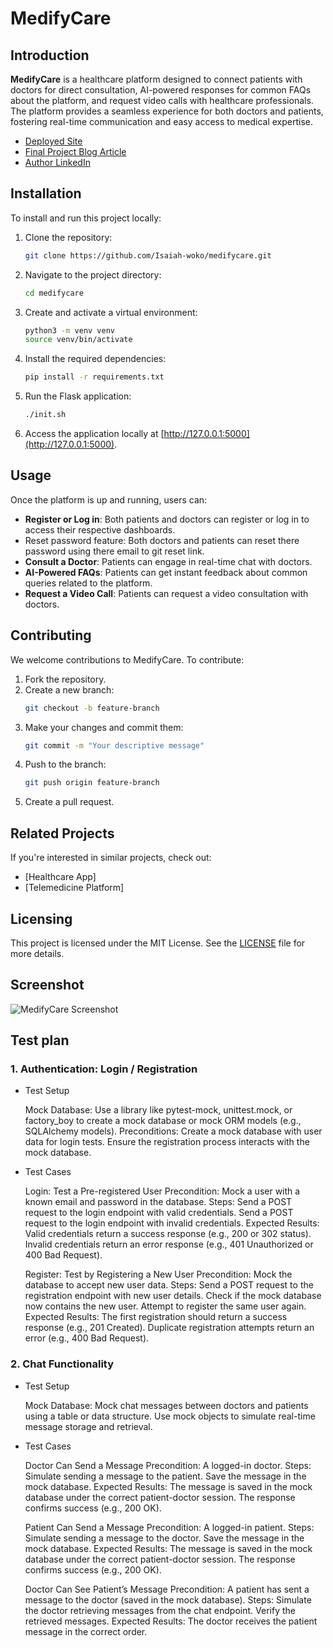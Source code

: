 
# MedifyCare

## Introduction

**MedifyCare** is a healthcare platform designed to connect patients with doctors for direct consultation, AI-powered responses for common FAQs about the platform, and request video calls with healthcare professionals. The platform provides a seamless experience for both doctors and patients, fostering real-time communication and easy access to medical expertise.

- [Deployed Site](https://medifycare.onrender.com) 
- [Final Project Blog Article](https://medium.com/@wokoisaiah68/building-medifycare-a-journey-of-bringing-doctors-and-patients-closer-ce7998033168) 
- [Author LinkedIn](http://www.linkedin.com/in/isaiah-woko-513426256)

## Installation

To install and run this project locally:

1. Clone the repository:
   ```bash
   git clone https://github.com/Isaiah-woko/medifycare.git
   ```

2. Navigate to the project directory:
   ```bash
   cd medifycare
   ```

3. Create and activate a virtual environment:
   ```bash
   python3 -m venv venv
   source venv/bin/activate 
   ```

4. Install the required dependencies:
   ```bash
   pip install -r requirements.txt
   ```


6. Run the Flask application:
   ```bash
   ./init.sh
   ```

7. Access the application locally at [http://127.0.0.1:5000](http://127.0.0.1:5000).

## Usage

Once the platform is up and running, users can:

- **Register or Log in**: Both patients and doctors can register or log in to access their respective dashboards.
- Reset password feature: Both doctors and patients can reset there password using there email to git reset link.
- **Consult a Doctor**: Patients can engage in real-time chat with doctors.
- **AI-Powered FAQs**: Patients can get instant feedback about common queries related to the platform.
- **Request a Video Call**: Patients can request a video consultation with doctors.

## Contributing

We welcome contributions to MedifyCare. To contribute:

1. Fork the repository.
2. Create a new branch:
   ```bash
   git checkout -b feature-branch
   ```
3. Make your changes and commit them:
   ```bash
   git commit -m "Your descriptive message"
   ```
4. Push to the branch:
   ```bash
   git push origin feature-branch
   ```
5. Create a pull request.

## Related Projects

If you're interested in similar projects, check out:

- [Healthcare App]
- [Telemedicine Platform]

## Licensing

This project is licensed under the MIT License. See the [LICENSE](LICENSE) file for more details.

## Screenshot

![MedifyCare Screenshot](pic.png)

## Test plan

### 1. Authentication: Login / Registration
- Test Setup

    Mock Database: Use a library like pytest-mock, unittest.mock, or factory_boy to create a mock database or mock ORM models (e.g., SQLAlchemy models).
    Preconditions:
        Create a mock database with user data for login tests.
        Ensure the registration process interacts with the mock database.

- Test Cases

    Login: Test a Pre-registered User
        Precondition: Mock a user with a known email and password in the database.
        Steps:
            Send a POST request to the login endpoint with valid credentials.
            Send a POST request to the login endpoint with invalid credentials.
        Expected Results:
            Valid credentials return a success response (e.g., 200 or 302 status).
            Invalid credentials return an error response (e.g., 401 Unauthorized or 400 Bad Request).

    Register: Test by Registering a New User
        Precondition: Mock the database to accept new user data.
        Steps:
            Send a POST request to the registration endpoint with new user details.
            Check if the mock database now contains the new user.
            Attempt to register the same user again.
        Expected Results:
            The first registration should return a success response (e.g., 201 Created).
            Duplicate registration attempts return an error (e.g., 400 Bad Request).

### 2. Chat Functionality
- Test Setup

    Mock Database:
        Mock chat messages between doctors and patients using a table or data structure.
        Use mock objects to simulate real-time message storage and retrieval.
- Test Cases

    Doctor Can Send a Message
        Precondition: A logged-in doctor.
        Steps:
            Simulate sending a message to the patient.
            Save the message in the mock database.
        Expected Results:
            The message is saved in the mock database under the correct patient-doctor session.
            The response confirms success (e.g., 200 OK).

    Patient Can Send a Message
        Precondition: A logged-in patient.
        Steps:
            Simulate sending a message to the doctor.
            Save the message in the mock database.
        Expected Results:
            The message is saved in the mock database under the correct patient-doctor session.
            The response confirms success (e.g., 200 OK).

    Doctor Can See Patient’s Message
        Precondition: A patient has sent a message to the doctor (saved in the mock database).
        Steps:
            Simulate the doctor retrieving messages from the chat endpoint.
            Verify the retrieved messages.
        Expected Results:
            The doctor receives the patient message in the correct order. 
